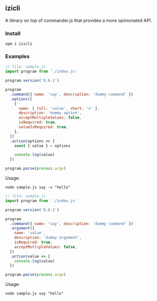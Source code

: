 ## izicli

A library on top of commander.js that provides a more opinionated API.

### Install

```
npm i izicli
```

### Examples

```js
// file: sample.js
import program from './index.js'

program.version('0.0.1')

program
  .command({ name: 'say', description: 'dummy command' })
  .options([
    {
      name: { full: 'value', short: 'v' },
      description: 'dummy option',
      acceptMultipleValues: false,
      isRequired: true,
      valueIsRequired: true,
    },
  ])
  .action(options => {
    const { value } = options

    console.log(value)
  })

program.parse(process.argv)
```

Usage:

```
node sample.js say -v "hello"
```

```js
// file: sample.js
import program from './index.js'

program.version('0.0.1')

program
  .command({ name: 'say', description: 'dummy command' })
  .argument({
    name: 'value',
    description: 'dummy argument',
    isRequired: true,
    acceptMultipleValues: false,
  })
  .action(value => {
    console.log(value)
  })

program.parse(process.argv)
```

Usage:

```
node sample.js say "hello"
```
